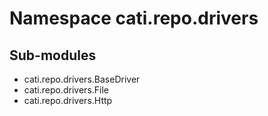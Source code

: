Namespace cati.repo.drivers
===========================

Sub-modules
-----------
* cati.repo.drivers.BaseDriver
* cati.repo.drivers.File
* cati.repo.drivers.Http